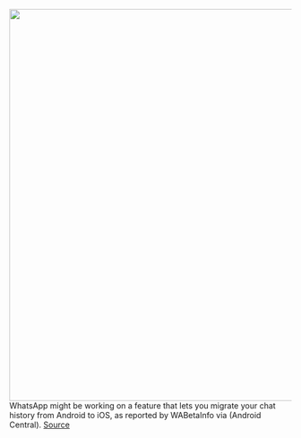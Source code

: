 <img src='https://cdn.vox-cdn.com/thumbor/YkokR6t-qVs6K-HNyyluZ_hAIjM=/0x0:2040x1360/1200x800/filters:focal(857x517:1183x843)/cdn.vox-cdn.com/uploads/chorus_image/image/70421196/acastro_210119_1777_whatsapp_0002.0.jpg' width='700px' /><br/>
WhatsApp might be working on a feature that lets you migrate your chat history from Android to iOS, as reported by WABetaInfo via (Android Central).
<a href='https://www.theverge.com/2022/1/22/22896666/whatsapp-android-to-ios-transfer-feature-rumor'> Source <a/>
